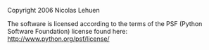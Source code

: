 Copyright 2006 Nicolas Lehuen

The software is licensed according to the terms of the PSF (Python Software Foundation) license found here: http://www.python.org/psf/license/